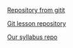 [Repository from gitit](https://github.com/RoobertStrojny/hello-world.git)

[Git lesson repository](https://github.com/RoobertStrojny/git-lesson-repository.git)

[Our syllabus repo](https://github.com/RoobertStrojny/prg-celadon-syllabus.git)
